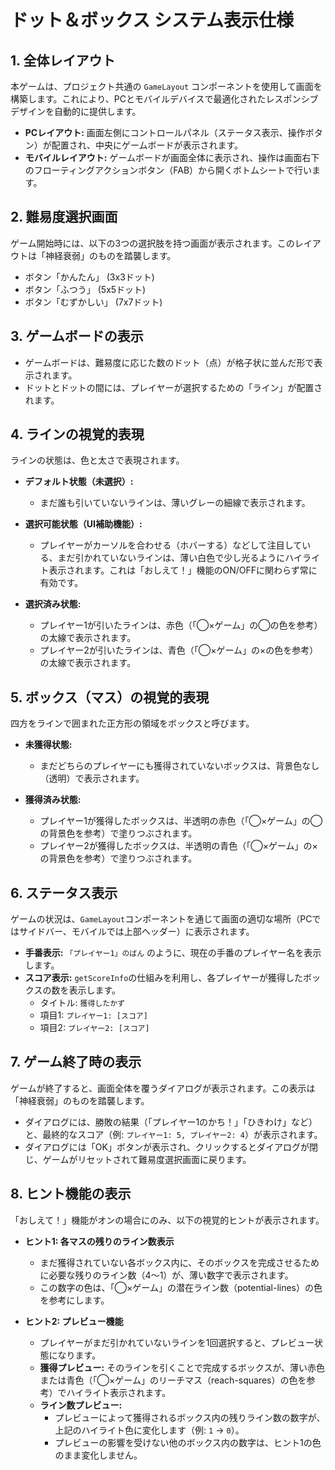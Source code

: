 # ドット＆ボックス システム表示仕様

## 1. 全体レイアウト
本ゲームは、プロジェクト共通の `GameLayout` コンポーネントを使用して画面を構築します。これにより、PCとモバイルデバイスで最適化されたレスポンシブデザインを自動的に提供します。

-   **PCレイアウト:** 画面左側にコントロールパネル（ステータス表示、操作ボタン）が配置され、中央にゲームボードが表示されます。
-   **モバイルレイアウト:** ゲームボードが画面全体に表示され、操作は画面右下のフローティングアクションボタン（FAB）から開くボトムシートで行います。

## 2. 難易度選択画面
ゲーム開始時には、以下の3つの選択肢を持つ画面が表示されます。このレイアウトは「神経衰弱」のものを踏襲します。

-   ボタン「かんたん」 (3x3ドット)
-   ボタン「ふつう」 (5x5ドット)
-   ボタン「むずかしい」 (7x7ドット)

## 3. ゲームボードの表示
-   ゲームボードは、難易度に応じた数のドット（点）が格子状に並んだ形で表示されます。
-   ドットとドットの間には、プレイヤーが選択するための「ライン」が配置されます。

## 4. ラインの視覚的表現
ラインの状態は、色と太さで表現されます。

-   **デフォルト状態（未選択）:**
    -   まだ誰も引いていないラインは、薄いグレーの細線で表示されます。

-   **選択可能状態（UI補助機能）:**
    -   プレイヤーがカーソルを合わせる（ホバーする）などして注目している、まだ引かれていないラインは、薄い白色で少し光るようにハイライト表示されます。これは「おしえて！」機能のON/OFFに関わらず常に有効です。

-   **選択済み状態:**
    -   プレイヤー1が引いたラインは、赤色（「◯×ゲーム」の◯の色を参考）の太線で表示されます。
    -   プレイヤー2が引いたラインは、青色（「◯×ゲーム」の×の色を参考）の太線で表示されます。

## 5. ボックス（マス）の視覚的表現
四方をラインで囲まれた正方形の領域をボックスと呼びます。

-   **未獲得状態:**
    -   まだどちらのプレイヤーにも獲得されていないボックスは、背景色なし（透明）で表示されます。

-   **獲得済み状態:**
    -   プレイヤー1が獲得したボックスは、半透明の赤色（「◯×ゲーム」の◯の背景色を参考）で塗りつぶされます。
    -   プレイヤー2が獲得したボックスは、半透明の青色（「◯×ゲーム」の×の背景色を参考）で塗りつぶされます。

## 6. ステータス表示
ゲームの状況は、`GameLayout`コンポーネントを通じて画面の適切な場所（PCではサイドバー、モバイルでは上部ヘッダー）に表示されます。

-   **手番表示:** `「プレイヤー1」のばん` のように、現在の手番のプレイヤー名を表示します。
-   **スコア表示:** `getScoreInfo`の仕組みを利用し、各プレイヤーが獲得したボックスの数を表示します。
    -   タイトル: `獲得したかず`
    -   項目1: `プレイヤー1: [スコア]`
    -   項目2: `プレイヤー2: [スコア]`

## 7. ゲーム終了時の表示
ゲームが終了すると、画面全体を覆うダイアログが表示されます。この表示は「神経衰弱」のものを踏襲します。

-   ダイアログには、勝敗の結果（「プレイヤー1のかち！」「ひきわけ」など）と、最終的なスコア（例: `プレイヤー1: 5, プレイヤー2: 4`）が表示されます。
-   ダイアログには「OK」ボタンが表示され、クリックするとダイアログが閉じ、ゲームがリセットされて難易度選択画面に戻ります。

## 8. ヒント機能の表示
「おしえて！」機能がオンの場合にのみ、以下の視覚的ヒントが表示されます。

-   **ヒント1: 各マスの残りのライン数表示**
    -   まだ獲得されていない各ボックス内に、そのボックスを完成させるために必要な残りのライン数（4〜1）が、薄い数字で表示されます。
    -   この数字の色は、「◯×ゲーム」の潜在ライン数（potential-lines）の色を参考にします。

-   **ヒント2: プレビュー機能**
    -   プレイヤーがまだ引かれていないラインを1回選択すると、プレビュー状態になります。
    -   **獲得プレビュー:** そのラインを引くことで完成するボックスが、薄い赤色または青色（「◯×ゲーム」のリーチマス（reach-squares）の色を参考）でハイライト表示されます。
    -   **ライン数プレビュー:**
        -   プレビューによって獲得されるボックス内の残りライン数の数字が、上記のハイライト色に変化します（例: `1` → `0`）。
        -   プレビューの影響を受けない他のボックス内の数字は、ヒント1の色のまま変化しません。